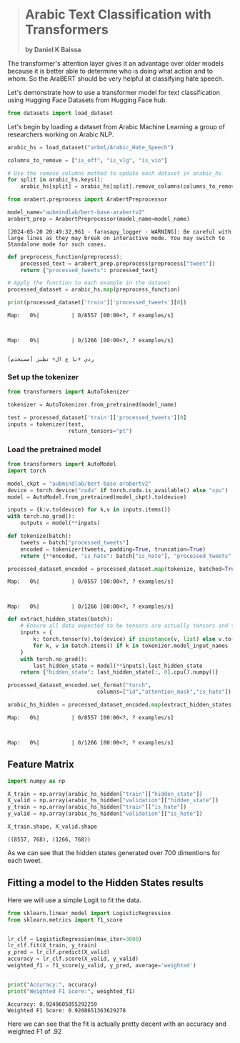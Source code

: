># Arabic Text Classification with Transformers
> **by Daniel K Baissa**

The transformer's attention layer gives it an advantage over older
models because it is better able to determine who is doing what action
and to whom. So the AraBERT should be very helpful at classifying hate
speech.

Let's demonstrate how to use a transformer model for text classification
using Hugging Face Datasets from Hugging Face hub.


```python
from datasets import load_dataset
```

Let's begin by loading a dataset from Arabic Machine Learning a group of researchers working on Arabic NLP. 


```python
arabic_hs = load_dataset("arbml/Arabic_Hate_Speech")

columns_to_remove = ["is_off", "is_vlg", "is_vio"]

# Use the remove_columns method to update each dataset in arabic_hs
for split in arabic_hs.keys():
    arabic_hs[split] = arabic_hs[split].remove_columns(columns_to_remove)

```


```python
from arabert.preprocess import ArabertPreprocessor

model_name="aubmindlab/bert-base-arabertv2"
arabert_prep = ArabertPreprocessor(model_name=model_name)
```

    [2024-05-20 20:49:32,961 - farasapy_logger - WARNING]: Be careful with large lines as they may break on interactive mode. You may switch to Standalone mode for such cases.
    


```python
def preprocess_function(preprocess):
    processed_text = arabert_prep.preprocess(preprocess["tweet"])
    return {"processed_tweets": processed_text}

# Apply the function to each example in the dataset
processed_dataset = arabic_hs.map(preprocess_function)

print(processed_dataset['train']['processed_tweets'][0])
```


    Map:   0%|          | 0/8557 [00:00<?, ? examples/s]



    Map:   0%|          | 0/1266 [00:00<?, ? examples/s]


    [مستخدم] ردي +نا ع ال+ تطنز
    

### Set up the tokenizer


```python
from transformers import AutoTokenizer

tokenizer = AutoTokenizer.from_pretrained(model_name)

test = processed_dataset['train']['processed_tweets'][0] 
inputs = tokenizer(test, 
                   return_tensors="pt")
```

### Load the pretrained model


```python
from transformers import AutoModel
import torch

model_ckpt = "aubmindlab/bert-base-arabertv2"
device = torch.device("cuda" if torch.cuda.is_available() else "cpu")
model = AutoModel.from_pretrained(model_ckpt).to(device)

inputs = {k:v.to(device) for k,v in inputs.items()}
with torch.no_grad():
    outputs = model(**inputs)

def tokenize(batch):
    tweets = batch["processed_tweets"]
    encoded = tokenizer(tweets, padding=True, truncation=True)
    return {**encoded, "is_hate": batch["is_hate"], "processed_tweets": batch["processed_tweets"]}

```


```python
processed_dataset_encoded = processed_dataset.map(tokenize, batched=True, batch_size=None)
```


    Map:   0%|          | 0/8557 [00:00<?, ? examples/s]



    Map:   0%|          | 0/1266 [00:00<?, ? examples/s]



```python
def extract_hidden_states(batch):
    # Ensure all data expected to be tensors are actually tensors and then move to device
    inputs = {
        k: torch.tensor(v).to(device) if isinstance(v, list) else v.to(device)
        for k, v in batch.items() if k in tokenizer.model_input_names
    }
    with torch.no_grad():
        last_hidden_state = model(**inputs).last_hidden_state
    return {"hidden_state": last_hidden_state[:, 0].cpu().numpy()}

processed_dataset_encoded.set_format("torch",
                            columns=["id","attention_mask","is_hate"])

arabic_hs_hidden = processed_dataset_encoded.map(extract_hidden_states, batched=True)
```


    Map:   0%|          | 0/8557 [00:00<?, ? examples/s]



    Map:   0%|          | 0/1266 [00:00<?, ? examples/s]


## Feature Matrix


```python
import numpy as np

X_train = np.array(arabic_hs_hidden["train"]["hidden_state"])
X_valid = np.array(arabic_hs_hidden["validation"]["hidden_state"])
y_train = np.array(arabic_hs_hidden["train"]["is_hate"]) 
y_valid = np.array(arabic_hs_hidden["validation"]["is_hate"])

X_train.shape, X_valid.shape
```




    ((8557, 768), (1266, 768))



As we can see that the hidden states generated over 700 dimentions for each tweet.

## Fitting a model to the Hidden States results

Here we will use a simple Logit to fit the data.


```python
from sklearn.linear_model import LogisticRegression
from sklearn.metrics import f1_score


lr_clf = LogisticRegression(max_iter=3000)
lr_clf.fit(X_train, y_train)
y_pred = lr_clf.predict(X_valid)
accuracy = lr_clf.score(X_valid, y_valid)
weighted_f1 = f1_score(y_valid, y_pred, average='weighted')


print("Accuracy:", accuracy)
print("Weighted F1 Score:", weighted_f1)

```

    Accuracy: 0.9249605055292259
    Weighted F1 Score: 0.9208651363629278
    

Here we can see that the fit is actually pretty decent with an accuracy and weighted F1 of .92
